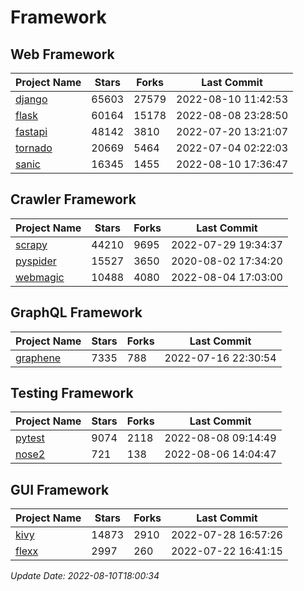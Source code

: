 # Framework

## Web Framework
| Project Name | Stars | Forks | Last Commit |
| ------------ | ----- | ----- | ----------- |
| [django](https://github.com/django/django) | 65603 | 27579 | 2022-08-10 11:42:53 |
| [flask](https://github.com/pallets/flask) | 60164 | 15178 | 2022-08-08 23:28:50 |
| [fastapi](https://github.com/tiangolo/fastapi) | 48142 | 3810 | 2022-07-20 13:21:07 |
| [tornado](https://github.com/tornadoweb/tornado) | 20669 | 5464 | 2022-07-04 02:22:03 |
| [sanic](https://github.com/sanic-org/sanic) | 16345 | 1455 | 2022-08-10 17:36:47 |

## Crawler Framework
| Project Name | Stars | Forks | Last Commit |
| ------------ | ----- | ----- | ----------- |
| [scrapy](https://github.com/scrapy/scrapy) | 44210 | 9695 | 2022-07-29 19:34:37 |
| [pyspider](https://github.com/binux/pyspider) | 15527 | 3650 | 2020-08-02 17:34:20 |
| [webmagic](https://github.com/code4craft/webmagic) | 10488 | 4080 | 2022-08-04 17:03:00 |

## GraphQL Framework
| Project Name | Stars | Forks | Last Commit |
| ------------ | ----- | ----- | ----------- |
| [graphene](https://github.com/graphql-python/graphene) | 7335 | 788 | 2022-07-16 22:30:54 |

## Testing Framework
| Project Name | Stars | Forks | Last Commit |
| ------------ | ----- | ----- | ----------- |
| [pytest](https://github.com/pytest-dev/pytest) | 9074 | 2118 | 2022-08-08 09:14:49 |
| [nose2](https://github.com/nose-devs/nose2) | 721 | 138 | 2022-08-06 14:04:47 |

## GUI Framework
| Project Name | Stars | Forks | Last Commit |
| ------------ | ----- | ----- | ----------- |
| [kivy](https://github.com/kivy/kivy) | 14873 | 2910 | 2022-07-28 16:57:26 |
| [flexx](https://github.com/flexxui/flexx) | 2997 | 260 | 2022-07-22 16:41:15 |

*Update Date: 2022-08-10T18:00:34*